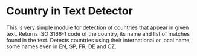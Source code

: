 # Country in Text Detector

This is very simple module for detection of countries that appear in given text.
Returns ISO 3166-1 code of the country, its name and list of matches found in the text.
Detects countries using their international or local name, some names even in EN, SP, FR, DE and CZ.